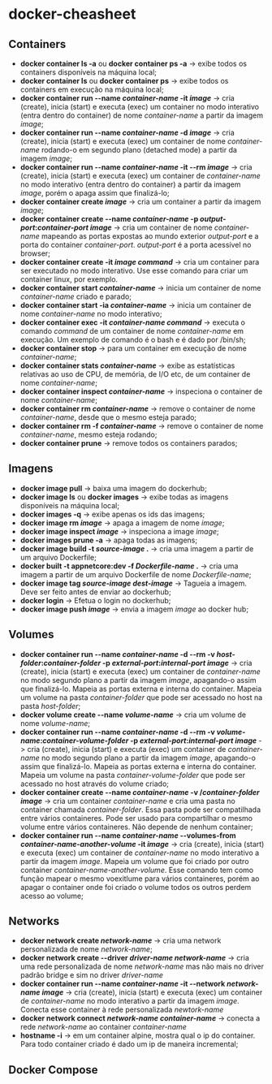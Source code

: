 # docker-cheasheet

## Containers
- **docker container ls -a** ou **docker container ps -a** -> exibe todos os containers disponíveis na máquina local;
- **docker container ls** ou **docker container ps** -> exibe todos os containers em execução na máquina local;
- **docker container run --name *container-name* -it *image*** -> cria (create), inicia (start) e executa (exec) um container no modo interativo (entra dentro do container) de nome *container-name* a partir da imagem *image*;
- **docker container run --name *container-name* -d *image*** -> cria (create), inicia (start) e executa (exec) um container de nome *container-name* rodando-o em segundo plano (detached mode) a partir da imagem *image*;
- **docker container run --name *container-name* -it --rm *image*** -> cria (create), inicia (start) e executa (exec) um container de *container-name* no modo interativo (entra dentro do container) a partir da imagem *image*, porém o apaga assim que finalizá-lo;
- **docker container create *image*** -> cria um container a partir da imagem *image*;
- **docker container create --name *container-name* -p *output-port*:*container-port* *image*** -> cria um container de nome *container-name* mapeando as portas expostas ao mundo exterior *output-port* e a porta do container *container-port*. *output-port* é a porta acessível no browser;
- **docker container create -it *image* *command*** -> cria um container para ser executado no modo interativo. Use esse comando para criar um container linux, por exemplo.
- **docker container start *container-name*** -> inicia um container de nome *container-name* criado e parado;
- **docker container start -ia *container-name*** -> inicia um container de nome *container-name* no modo interativo; 
- **docker container exec -it *container-name* *command*** -> executa o comando *command* de um container de nome *container-name* em execução. Um exemplo de comando é o bash e é dado por /bin/sh;
- **docker container stop** -> para um container em execução de nome *container-name*;
- **docker container stats *container-name*** -> exibe as estatísticas relativas ao uso de CPU, de memória, de I/O etc, de um container de nome *container-name*;
- **docker container inspect *container-name*** -> inspeciona o container de nome *container-name*;
- **docker container rm *container-name*** -> remove o container de nome *container-name*, desde que o mesmo esteja parado;
- **docker container rm -f *container-name*** -> remove o container de nome *container-name*, mesmo esteja rodando;
- **docker container prune** -> remove todos os containers parados;

## Imagens
- **docker image pull** -> baixa uma imagem do dockerhub;
- **docker image ls** ou **docker images** -> exibe todas as imagens disponíveis na máquina local;
- **docker images -q** -> exibe apenas os ids das imagens;
- **docker image rm *image*** -> apaga a imagem de nome *image*;
- **docker image inspect *image*** -> inspeciona a image *image*;
- **docker images prune -a** -> apaga todas as imagens;
- **docker image build -t *source-image* .** -> cria uma imagem a partir de um arquivo Dockerfile;
- **docker built -t appnetcore:dev -f *Dockerfile-name* .** -> cria uma imagem a partir de um arquivo Dockerfile de nome *Dockerfile-name*;
- **docker image tag *source-image* *dest-image*** -> Tagueia a imagem. Deve ser feito antes de enviar ao dockerhub;
- **docker login** -> Efetua o login no dockerhub;
- **docker image push *image*** -> envia a imagem *image* ao docker hub;

## Volumes
- **docker container run --name *container-name* -d --rm -v *host-folder*:*container-folder* -p *external-port*:*internal-port* *image*** -> cria (create), inicia (start) e executa (exec) um container de *container-name* no modo segundo plano a partir da imagem *image*, apagando-o assim que finalizá-lo. Mapeia as portas externa e interna do container. Mapeia um volume na pasta *container-folder* que pode ser acessado no host na pasta *host-folder*;
- **docker volume create --name *volume-name*** -> cria um volume de nome *volume-name*;
- **docker container run --name *container-name* -d --rm -v *volume-name*:*container-volume-folder* -p *external-port*:*internal-port* *image*** -> cria (create), inicia (start) e executa (exec) um container de *container-name* no modo segundo plano a partir da imagem *image*, apagando-o assim que finalizá-lo. Mapeia as portas externa e interna do container. Mapeia um volume na pasta *container-volume-folder* que pode ser acessado no host através do volume criado;
- **docker container create --name *container-name* -v /*container-folder* *image*** -> cria um container *container-name* e cria uma pasta no container chamada *container-folder*. Essa pasta pode ser compatilhada entre vários containeres. Pode ser usado para compartilhar o mesmo volume entre vários containeres. Não depende de nenhum container;
- **docker container run --name *container-name* --volumes-from *container-name-another-volume* -it *image*** -> cria (create), inicia (start) e executa (exec) um container de *container-name* no modo interativo a partir da imagem *image*. Mapeia um volume que foi criado por outro container *container-name-another-volume*. Esse comando tem como função mapear o mesmo voexitlume para vários containeres, porém ao apagar o container onde foi criado o volume todos os outros perdem acesso ao volume;

## Networks
- **docker network create *network-name*** -> cria uma network personalizada de nome *network-name*;
- **docker network create --driver *driver-name* *network-name*** -> cria uma rede personalizada de nome *network-name* mas não mais no driver padrão bridge e sim no driver *driver-name*
- **docker container run --name *container-name* -it --network *network-name* *image*** -> cria (create), inicia (start) e executa (exec) um container de *container-name* no modo interativo a partir da imagem *image*. Conecta esse container à rede personalizada *newtork-name*
- **docker network connect *network-name* *container-name*** -> conecta a rede *network-name* ao container *container-name*
- **hostname -i** -> em um container alpine, mostra qual o ip do container. Para todo container criado é dado um ip de maneira incremental;


## Docker Compose